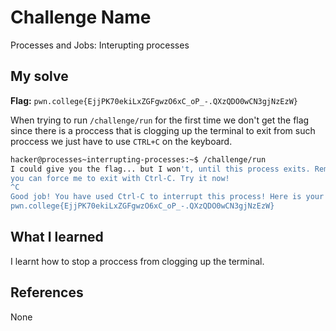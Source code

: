 # Challenge Name
Processes and Jobs: Interupting processes 

## My solve
**Flag:** `pwn.college{EjjPK70ekiLxZGFgwzO6xC_oP_-.QXzQDO0wCN3gjNzEzW}`

When trying to run `/challenge/run` for the first time we don't get the flag since there is a proccess that is clogging up the terminal to exit from such proccess we just have to use `CTRL+C` on the keyboard.
```bash
hacker@processes~interrupting-processes:~$ /challenge/run
I could give you the flag... but I won't, until this process exits. Remember, 
you can force me to exit with Ctrl-C. Try it now!
^C
Good job! You have used Ctrl-C to interrupt this process! Here is your flag:
pwn.college{EjjPK70ekiLxZGFgwzO6xC_oP_-.QXzQDO0wCN3gjNzEzW}
```

## What I learned
I learnt how to stop a proccess from clogging up the terminal.

## References 
None

